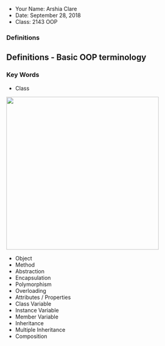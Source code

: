 - Your Name: Arshia Clare
- Date: September 28, 2018
- Class: 2143 OOP

### Definitions
## Definitions - Basic OOP terminology

### Key Words

- Class 
<img src="https://ds055uzetaobb.cloudfront.net/image_optimizer/722c82aff075a14313be7fa7463f7fedad151a0a.png" width=400>
  
- Object
- Method
- Abstraction
- Encapsulation
- Polymorphism
- Overloading
- Attributes / Properties
- Class Variable
- Instance Variable
- Member Variable
- Inheritance
- Multiple Inheritance
- Composition
